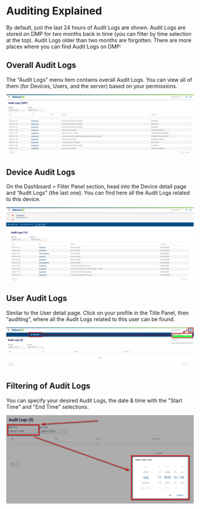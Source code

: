 # Auditing Explained 

By default, just the last 24 hours of Audit Logs are shown. Audit Logs are stored on DMP for two months back in time (you can filter by time selection at the top). Audit Logs older than two months are forgotten.
There are more places where you can find Audit Logs on DMP:

## Overall Audit Logs

The "Audit Logs" menu item contains overall Audit Logs. You can view all of them (for Devices, Users, and the server) based on your permissions. 

![Overall Audit Logs](./auditing_overall.png "Overall Audit Logs")

## Device Audit Logs

On the Dashboard > Filter Panel section, head into the Device detail page and “Audit Logs” (the last one). You can find here all the Audit Logs related to this device.

![Device Audit Logs](./auditing_device.png "Device Audit Logs")


## User Audit Logs

Similar to the User detail page. Click on your profile in the Title Panel, then “auditing”, where all the Audit Logs related to this user can be found.

![User Audit Logs](./auditing_user.png "User Audit Logs")


## Filtering of Audit Logs

You can specify your desired Audit Logs, the date & time with the "Start Time" and "End Time" selections.

![Filtering Audit Logs](./auditing_filters.png "Filtering Audit Logs")